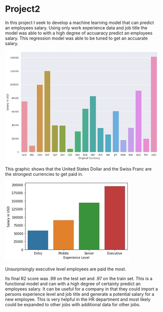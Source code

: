 # Project2

In this project I seek to develop a machine learning model that can predict an employees salary. Using only work experience data and job title the model was able to with a high degree of accuaracy predict an employees salary. This regression model was able to be tuned to get an accuarate salary.

![](https://github.com/sls3542/Project2/blob/main/MLgraphic.jpg)

This graphic shows that the United States Dollar and the Swiss Franc are the strongest currencies to get paid in.

![](https://github.com/sls3542/Project2/blob/main/MLGraphic2.jpg)

Unsurprisingly executive level employees are paid the most.

Its final R2 score was .99 on the test set and .97 on the train set. This is a functional model and can with a high degree of certainty predict an employees salary. It can be useful for a company in that they could import a persons experience level and job title and generate a potential salary for a new employee. This is very helpful in the HR department and most likely could be expanded to other jobs with additional data for other jobs.

